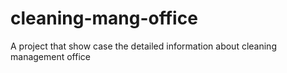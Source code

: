 # cleaning-mang-office
A project that show case the detailed information about cleaning management office
